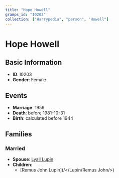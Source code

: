 ```yaml
---
title: "Hope Howell"
gramps_id: "I0203"
collection: ["Harrypedia", "person", "Howell"]
---
```


# Hope Howell

## Basic Information

- **ID**: I0203
- **Gender**: Female

## Events

- **Marriage**: 1959
- **Death**: before 1981-10-31
- **Birth**: calculated before 1944

## Families

### Married

- **Spouse**: [Lyall Lupin](//Lupin/Lyall/)
- **Children**:
  - [Remus John Lupin](/</Lupin/Remus John/>)

